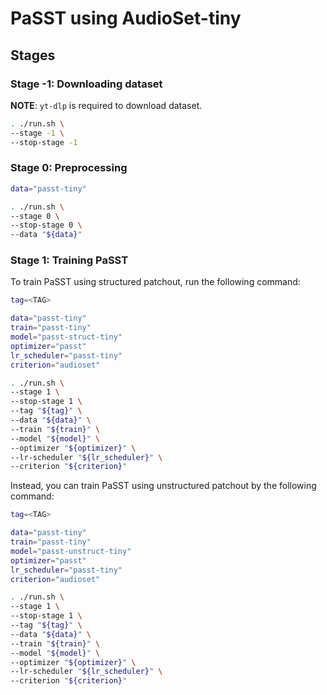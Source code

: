 # PaSST using AudioSet-tiny

## Stages

### Stage -1: Downloading dataset

**NOTE**: `yt-dlp` is required to download dataset.

```sh
. ./run.sh \
--stage -1 \
--stop-stage -1
```

### Stage 0: Preprocessing

```sh
data="passt-tiny"

. ./run.sh \
--stage 0 \
--stop-stage 0 \
--data "${data}"
```

### Stage 1: Training PaSST

To train PaSST using structured patchout, run the following command:

```sh
tag=<TAG>

data="passt-tiny"
train="passt-tiny"
model="passt-struct-tiny"
optimizer="passt"
lr_scheduler="passt-tiny"
criterion="audioset"

. ./run.sh \
--stage 1 \
--stop-stage 1 \
--tag "${tag}" \
--data "${data}" \
--train "${train}" \
--model "${model}" \
--optimizer "${optimizer}" \
--lr-scheduler "${lr_scheduler}" \
--criterion "${criterion}"
```

Instead, you can train PaSST using unstructured patchout by the following command:

```sh
tag=<TAG>

data="passt-tiny"
train="passt-tiny"
model="passt-unstruct-tiny"
optimizer="passt"
lr_scheduler="passt-tiny"
criterion="audioset"

. ./run.sh \
--stage 1 \
--stop-stage 1 \
--tag "${tag}" \
--data "${data}" \
--train "${train}" \
--model "${model}" \
--optimizer "${optimizer}" \
--lr-scheduler "${lr_scheduler}" \
--criterion "${criterion}"
```
